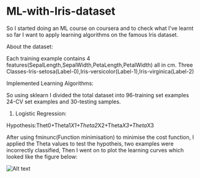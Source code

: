 # ML-with-Iris-dataset

So I started doing an ML course on coursera and to check what I've learnt so far I want to apply learning algorithms on the famous
Iris dataset.

About the dataset:

Each training example contains 4 features(SepalLength,SepalWidth,PetaLength,PetalWidth) all in cm.
Three Classes-Iris-setosa(Label-0),Iris-versicolor(Label-1),Iris-virginica(Label-2)

Implemented Learning Algorithms:

So using sklearn I divided the total dataset into 96-training set examples 24-CV set examples and 30-testing samples. 

1) Logistic Regression:

Hypothesis:Thet0+Theta1*X1+Theta2*X2+Theta*X3+Theta*X3

After using fminunc(Function minimisation) to minimise the cost function, I applied the Theta values to test the hypotheis, two examples were
incorrectly classified, Then I went on to plot the learning curves which looked like the figure below:

![Alt text](https://github.com/vsag/ML-with-Iris-dataset/tree/master/LearningCurves/Learning_Curve_LogReg.png?raw=true "Optional Title")
